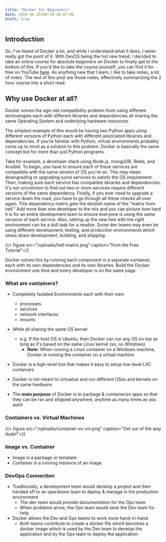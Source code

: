 ```yaml
---
title: "Docker for Beginners"
date: 2020-06-25T08:54:20-07:00
draft: true
---
```


## Introduction

So, I've heard of Docker a lot, and while I understand what it does, I never really got the point of it. With DevOS being the hot new trend, I decided to take an online course for absolute beginners on Docker to finally get to the bottom of this. If you'd like to take the course yourself, you can find it for free on YouTube [here](https://youtu.be/fqMOX6JJhGo). As anything new that I learn, I like to take notes, a lot of notes. The rest of this post are those notes, effectively summarizing the 2 hour course into a short read. 



## Why use Docker at all?

Docker solves the age-old compatibility problem from using different technologies each with different libraries and dependencies all sharing the same Operating System and underlying hardware resources. 

The simplest example of this would be having two Python apps using different versions of Python each with different associated libraries and dependencies. If you're familiar with Python, virtual environments probably come up to mind as a solution to this problem. Docker is basically the same concept but for more than just Python programs.

Take for example, a developer stack using Node.js, mongoDB, Redis, and Ansible. To begin, you have to ensure each of these services are compatible with the same version of OS you're on. This may mean downgrading or upgrading some services to satisfy the OS requirement. Then, making sure each service has compatible libraries and dependencies. It's not uncommon to find out two or more services require different versions of the same dependency. Finally, if you ever need to upgrade a service down the road, you have to go through all these checks all over again. This dependency matrix gets the devilish name of the "matrix from hell." Add more than one developer to the mix and you can picture how hard it is for an entire development team to ensure everyone is using the same versions of each service. Also, setting up the new hire with the right environment can be a dull task for a newbie. Some dev teams may even be using different development, testing, and production environments which slows down development, building, and shipping.

{{< figure src="/uploads/hell-matrix.png" caption="from the Free Tutorial">}}

Docker solves this by running each component in a separate container, each with its own dependencies and its own libraries. Build the Docker environment one time and every developer is on the same page.

### What are containers?
* Completely Isolated Environments each with their own:
    * processes
    * services
    * network interfaces
    * mounts
* While all sharing the same OS kernel
    * e.g. If the host OS is Ubuntu, then Docker can run any OS on top as long as it's based on the same Linux kernel (so, no Windows)
        * **Note:** When running a Linux container on a Windows machine, Docker is running the container on a virtual machine  

* Docker is a high-level tool that makes it easy to setup low-level LXC containers
* Docker is *not* meant to virtualize and run different OSes and kernels on the same hardware
* The **main purpose** of Docker is to package & containerize apps so that they can be ran and shipped anywhere, anytime as many times as you want

### Containers vs. Virtual Machines
{{< figure src="/uploads/container-vs-vm.png" caption="Get out of the way dude!">}}

### Image vs. Container
* Image is a package or template
* Container is a running instance of an image

### DevOps Connection
* Traditionally, a development team would develop a project and then handed off to an operations team to deploy & manage in the production environment
    * The dev team would provide documentation for the Ops team
    * When problems arose, the Ops team would seek the Dev team for help
* Docker allows the Dev and Ops teams to work more hand-in-hand
    * Both teams contribute to create a docker file which becomes a docker image which is used by the Dev team to develop the application and by the Ops team to deploy the application
